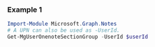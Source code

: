 ### Example 1
```powershell
Import-Module Microsoft.Graph.Notes
# A UPN can also be used as -UserId.
Get-MgUserOnenoteSectionGroup -UserId $userId
```
